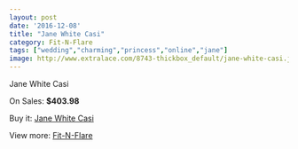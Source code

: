 ```yaml
---
layout: post
date: '2016-12-08'
title: "Jane White Casi"
category: Fit-N-Flare
tags: ["wedding","charming","princess","online","jane"]
image: http://www.extralace.com/8743-thickbox_default/jane-white-casi.jpg
---
```

Jane White Casi

On Sales: **$403.98**
<a href="https://www.extralace.com/fit-n-flare/4156-jane-white-casi.html"><amp-img layout="responsive" width="600" height="600" src="//www.extralace.com/8743-thickbox_default/jane-white-casi.jpg" alt="Jane White Casi 0" /></a>
<a href="https://www.extralace.com/fit-n-flare/4156-jane-white-casi.html"><amp-img layout="responsive" width="600" height="600" src="//www.extralace.com/8744-thickbox_default/jane-white-casi.jpg" alt="Jane White Casi 1" /></a>

Buy it: [Jane White Casi](https://www.extralace.com/fit-n-flare/4156-jane-white-casi.html "Jane White Casi")

View more: [Fit-N-Flare](https://www.extralace.com/4-fit-n-flare "Fit-N-Flare")